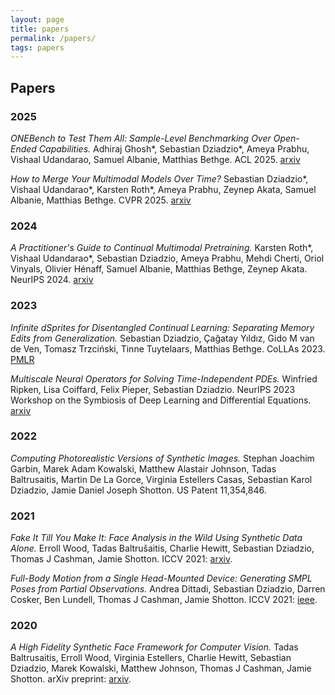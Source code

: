 ```yaml
---
layout: page
title: papers
permalink: /papers/
tags: papers
---
```


## Papers

### 2025

*ONEBench to Test Them All: Sample-Level Benchmarking Over Open-Ended Capabilities.* Adhiraj Ghosh*, Sebastian Dziadzio*, Ameya Prabhu, Vishaal Udandarao, Samuel Albanie, Matthias Bethge. ACL 2025. [arxiv](https://arxiv.org/abs/2412.06745)

*How to Merge Your Multimodal Models Over Time?* Sebastian Dziadzio*, Vishaal Udandarao*, Karsten Roth*, Ameya Prabhu, Zeynep Akata, Samuel Albanie, Matthias Bethge. CVPR 2025. [arxiv](https://arxiv.org/abs/2412.06712)

### 2024

*A Practitioner's Guide to Continual Multimodal Pretraining.* Karsten Roth*, Vishaal Udandarao*, Sebastian Dziadzio, Ameya Prabhu, Mehdi Cherti, Oriol Vinyals, Olivier Hénaff, Samuel Albanie, Matthias Bethge, Zeynep Akata. NeurIPS 2024. [arxiv](https://arxiv.org/abs/2408.14471)

### 2023

*Infinite dSprites for Disentangled Continual Learning: Separating Memory Edits from Generalization.* Sebastian Dziadzio, Çağatay Yıldız, Gido M van de Ven, Tomasz Trzciński, Tinne Tuytelaars, Matthias Bethge. CoLLAs 2023. [PMLR](https://proceedings.mlr.press/v274/dziadzio25a.html)

*Multiscale Neural Operators for Solving Time-Independent PDEs.* Winfried Ripken, Lisa Coiffard, Felix Pieper, Sebastian Dziadzio. NeurIPS 2023 Workshop on the Symbiosis of Deep Learning and Differential Equations. [arxiv](https://arxiv.org/abs/2311.05964)

### 2022

*Computing Photorealistic Versions of Synthetic Images.* Stephan Joachim Garbin, Marek Adam Kowalski, Matthew Alastair Johnson, Tadas Baltrusaitis, Martin De La Gorce, Virginia Estellers Casas, Sebastian Karol Dziadzio, Jamie Daniel Joseph Shotton. US Patent 11,354,846.

### 2021

*Fake It Till You Make It: Face Analysis in the Wild Using Synthetic Data Alone.* Erroll Wood, Tadas Baltrušaitis, Charlie Hewitt, Sebastian Dziadzio, Thomas J Cashman, Jamie Shotton. ICCV 2021: [arxiv](https://arxiv.org/abs/2109.15102).

*Full-Body Motion from a Single Head-Mounted Device: Generating SMPL Poses from Partial Observations.* Andrea Dittadi, Sebastian Dziadzio, Darren Cosker, Ben Lundell, Thomas J Cashman, Jamie Shotton. ICCV 2021: [ieee](https://ieeexplore.ieee.org/document/9710218).

### 2020

*A High Fidelity Synthetic Face Framework for Computer Vision.* Tadas Baltrusaitis, Erroll Wood, Virginia Estellers, Charlie Hewitt, Sebastian Dziadzio, Marek Kowalski, Matthew Johnson, Thomas J Cashman, Jamie Shotton. arXiv preprint: [arxiv](https://arxiv.org/abs/2007.08364).
